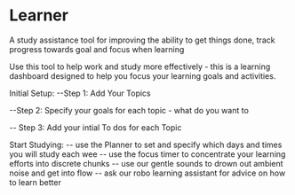 # Learner
A study assistance tool for improving the ability to get things done, track progress towards goal and focus when learning 

Use this tool to help work and study more effectively - this is a learning dashboard designed to help you focus your learning goals and activities. 


Initial Setup: 
--Step 1: Add Your Topics 

--Step 2: Specify your goals for each topic - what do you want to

-- Step 3: Add your intial To dos for each Topic

Start Studying:
-- use the Planner to set and specify which days and times you will study each wee
-- use the focus timer to concentrate your learning efforts into discrete chunks 
-- use our gentle sounds to drown out ambient noise and get into flow 
-- ask our robo learning assistant for advice on how to learn better 

